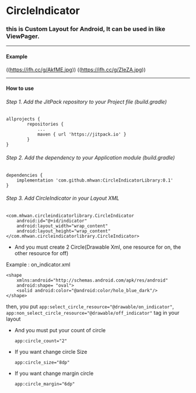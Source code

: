 # CircleIndicator
### this is Custom Layout for Android, It can be used in like ViewPager.
---
#### Example


((https://ifh.cc/g/AkfME.jpg))
((https://ifh.cc/g/ZIeZA.jpg))


---
#### How to use
###### Step 1. Add the JitPack repository to your Project file (build.gradle)

    allprojects {
		    repositories {
			    ...
			    maven { url 'https://jitpack.io' }
		    }
    }
  
###### Step 2. Add the dependency to your Application module (build.gradle)

    dependencies {
        implementation 'com.github.mhwan:CircleIndicatorLibrary:0.1'
    }
    
###### Step 3. Add CircleIndicator in your Layout XML

    <com.mhwan.circleindicatorlibrary.CircleIndicator
        android:id="@+id/indicator"
        android:layout_width="wrap_content"
        android:layout_height="wrap_content"
    </com.mhwan.circleindicatorlibrary.CircleIndicator>

* And you must create 2 Circle(Drawable Xml, one resource for on, the other resource for off)

Example : on_indicator.xml

    <shape
        xmlns:android="http://schemas.android.com/apk/res/android"
        android:shape= "oval">
        <solid android:color="@android:color/holo_blue_dark"/>
    </shape>
then, you put `app:select_circle_resource="@drawable/on_indicator"`, `app:non_select_circle_resource="@drawable/off_indicator"` tag in your layout

* And you must put your count of circle
    
    `app:circle_count="2"`
    
* If you want change circle Size
    
    `app:circle_size="8dp"`
    
* If you want change margin circle
   
    `app:circle_margin="6dp"`

    
